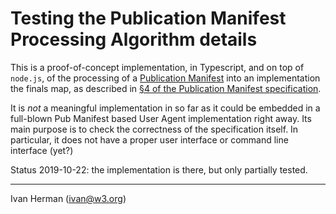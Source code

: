 
# Testing the Publication Manifest Processing Algorithm details

This is a proof-of-concept implementation, in Typescript, and on top of `node.js`, of the processing of a [Publication Manifest](https://w3c.github.io/pub-manifest) into an implementation the finals map, as described in [§4 of the Publication Manifest specification](https://w3c.github.io/pub-manifest/#manifest-processing).

It is _not_ a meaningful implementation in so far as it could be embedded in a full-blown Pub Manifest based User Agent implementation right away. Its main purpose is to check the correctness of the specification itself. In particular, it does not have a proper user interface or command line interface (yet?)

Status 2019-10-22: the implementation is there, but only partially tested.



---

Ivan Herman (ivan@w3.org)
